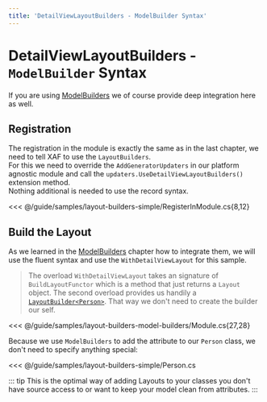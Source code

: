```yaml
---
title: 'DetailViewLayoutBuilders - ModelBuilder Syntax'
---
```


# DetailViewLayoutBuilders - `ModelBuilder` Syntax

If you are using [ModelBuilders](/guide/modelbuilders.md) we of course provide deep integration here as well.

## Registration

The registration in the module is exactly the same as in the last chapter, we need to tell XAF to use the `LayoutBuilders`.  
For this we need to override the `AddGeneratorUpdaters` in our platform agnostic module and call the `updaters.UseDetailViewLayoutBuilders()` extension method.  
Nothing additional is needed to use the record syntax.

<<< @/guide/samples/layout-builders-simple/RegisterInModule.cs{8,12}

## Build the Layout

As we learned in the [ModelBuilders](/guide/modelbuilders.md) chapter how to integrate them, we will use the fluent syntax and use the `WithDetailViewLayout` for this sample.

> The overload `WithDetailViewLayout` takes an signature of `BuildLayoutFunctor` which is a method that just returns a `Layout` object. The second overload provides us handily a [`LayoutBuilder<Person>`](/guide/layout-builders-advanced-syntax.md). That way we don't need to create the builder our self.

<<< @/guide/samples/layout-builders-model-builders/Module.cs{27,28}

Because we use `ModelBuilders` to add the attribute to our `Person` class, we don't need to specify anything special:

<<< @/guide/samples/layout-builders-simple/Person.cs

::: tip
This is the optimal way of adding Layouts to your classes you don't have source access to or want to keep your model clean from attributes.
:::